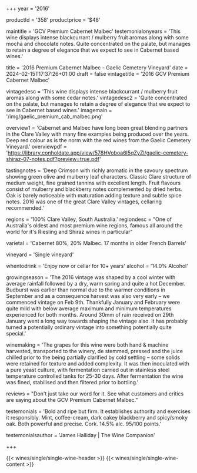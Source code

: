 
+++
year = '2016'

productId = '358'
productprice = '$48'

maintitle = 'GCV Premium Cabernet Malbec'
testemonialonyears = 'This wine displays intense blackcurrant / mulberry fruit aromas along with some mocha and chocolate notes. Quite concentrated on the palate, but manages to retain a degree of elegance that we expect to see in Cabernet based wines.'


title = '2016 Premium Cabernet Malbec - Gaelic Cemetery Vineyard'
date = 2024-02-15T17:37:26+01:00
draft = false
vintagetitle = '2016 GCV Premium Cabernet Malbec'

vintagedesc = 'This wine displays intense blackcurrant / mulberry fruit aromas along with some cedar notes.'
vintagedesc2 = 'Quite concentrated on the palate, but manages to retain a degree of elegance that we expect to see in Cabernet based wines.'
imagemain = '/img/gaelic_premium_cab_malbec.png'



overview1 = 'Cabernet and Malbec have long been great blending partners in the Clare Valley with many fine examples being produced over the years. Deep red colour as is the norm with the red wines from the Gaelic Cemetery Vineyard.'
overviewpdf = 'https://library.conholdate.app/view/578HVoboa6I5qZyZl/gaelic-cemetery-shiraz-07-notes.pdf?preview=true.pdf'

tastingnotes = 'Deep Crimson with richly aromatic in the savoury spectrum showing green olive and mulberry leaf characters. Classic Clare structure of medium weight, fine grained tannins with excellent length. Fruit flavours consist of mulberry and blackberry notes complemented by dried herbs. Oak is barely noticeable with maturation adding texture and subtle spice notes. 2016 was one of the great Clare Valley vintages, cellaring recommended.'

regions = '100% Clare Valley, South Australia.'
regiondesc = "One of Australia's oldest and most premium wine regions, famous all around the world for it's Riesling and Shiraz wines in particular"

varietal = 'Cabernet 80%, 20% Malbec. 17 months in older French Barrels'

vineyard = 'Single vineyard'

whentodrink = 'Enjoy now or cellar for 10+ years'
alcohol = '14.0% Alcohol'


growingseason = 'The 2016 vintage was shaped by a cool winter with average rainfall followed by a dry, warm spring and quite a hot December. Budburst was earlier than normal due to the warmer conditions in September and as a consequence harvest was also very early – we commenced vintage on Feb 9th. Thankfully January and February were quite mild with below average maximum and minimum temperatures experienced for both months. Around 30mm of rain received on 29th January went a long way towards shaping the vintage also. It has probably turned a potentially ordinary vintage into something potentially quite special.'

winemaking = 'The grapes for this wine were both hand & machine harvested, transported to the winery, de stemmed, pressed and the juice chilled prior to the being partially clarified by cold settling – some solids were retained for texture and added complexity. It was then inoculated with a pure yeast culture, with fermentation carried out in stainless steel temperature controlled tanks for 25-30 days. After fermentation the wine was fined, stabilised and then filtered prior to bottling.'

reviews = "Don't just take our word for it. See what customers and critics are saying about the GCV Premium Cabernet Malbec."

testemonials = 'Bold and ripe but firm. It establishes authority and exercises it responsibly. Mint, coffee-cream, dark cakey blackberry and spicy/smoky oak. Both powerful and precise. Cork. 14.5% alc. 95/100 points.'

testemonialsauthor = 'James Halliday | The Wine Companion'



+++

{{< wines/single/single-wine-header >}} 
{{< wines/single/single-wine-content >}} 








